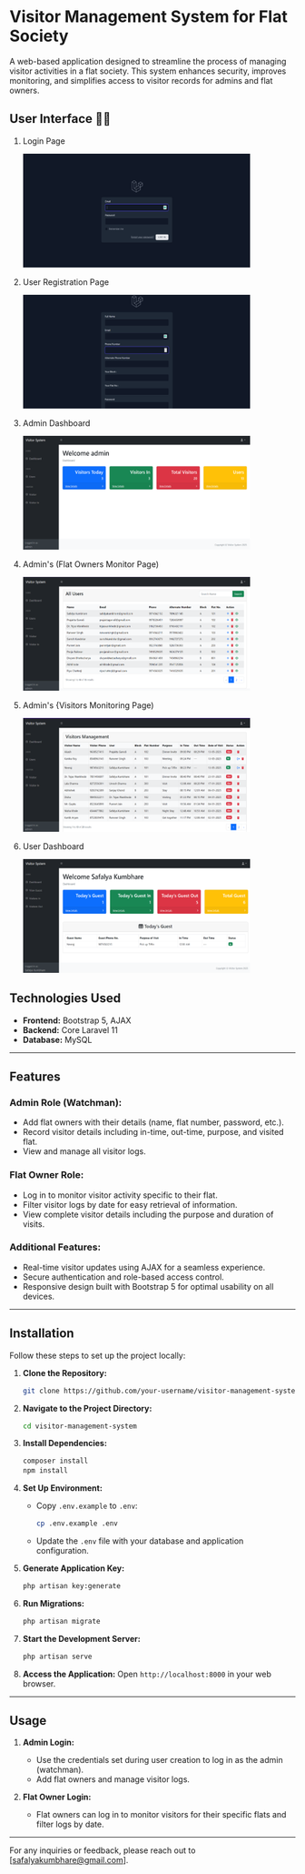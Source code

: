 # Visitor Management System for Flat Society

A web-based application designed to streamline the process of managing visitor activities in a flat society. This system enhances security, improves monitoring, and simplifies access to visitor records for admins and flat owners.

## User Interface 👨‍💻
<ol>
    <li>
        <p>Login Page</p>
        <img src="screenshots/login.png" alt="Project_Screenshots" width="400" height="200">
    </li>
    <li>
        <p>User Registration Page</p>
        <img src="screenshots/register.png" alt="Project_Screenshots" width="400" height="200">
    </li>
    <li>
        <p>Admin Dashboard</p>
        <img src="screenshots/admin-dashboard.png" alt="Project_Screenshots" width="400" height="200">
    </li>
    <li>
        <p>Admin's (Flat Owners Monitor Page)</p>
        <img src="screenshots/users-admin-dashboard.png" alt="Project_Screenshots" width="400" height="200">
    </li>
    <li>
        <p>Admin's {Visitors Monitoring Page)</p>
        <img src="screenshots/visitors-monitor-page.png" alt="Project_Screenshots" width="400" height="200">
    </li>
    <li>
        <p>User Dashboard</p>
        <img src="screenshots/user-dashboard.png" alt="Project_Screenshots" width="400" height="200">
    </li>
</ol>


## Technologies Used

- **Frontend:** Bootstrap 5, AJAX
- **Backend:** Core Laravel 11
- **Database:** MySQL

---

## Features

### Admin Role (Watchman):
- Add flat owners with their details (name, flat number, password, etc.).
- Record visitor details including in-time, out-time, purpose, and visited flat.
- View and manage all visitor logs.

### Flat Owner Role:
- Log in to monitor visitor activity specific to their flat.
- Filter visitor logs by date for easy retrieval of information.
- View complete visitor details including the purpose and duration of visits.

### Additional Features:
- Real-time visitor updates using AJAX for a seamless experience.
- Secure authentication and role-based access control.
- Responsive design built with Bootstrap 5 for optimal usability on all devices.

---




## Installation

Follow these steps to set up the project locally:

1. **Clone the Repository:**
   ```bash
   git clone https://github.com/your-username/visitor-management-system.git
   ```

2. **Navigate to the Project Directory:**
   ```bash
   cd visitor-management-system
   ```

3. **Install Dependencies:**
   ```bash
   composer install
   npm install
   ```

4. **Set Up Environment:**
   - Copy `.env.example` to `.env`:
     ```bash
     cp .env.example .env
     ```
   - Update the `.env` file with your database and application configuration.

5. **Generate Application Key:**
   ```bash
   php artisan key:generate
   ```

6. **Run Migrations:**
   ```bash
   php artisan migrate
   ```

7. **Start the Development Server:**
   ```bash
   php artisan serve
   ```

8. **Access the Application:**
   Open `http://localhost:8000` in your web browser.

---

## Usage

1. **Admin Login:**
   - Use the credentials set during user creation to log in as the admin (watchman).
   - Add flat owners and manage visitor logs.

2. **Flat Owner Login:**
   - Flat owners can log in to monitor visitors for their specific flats and filter logs by date.

---



For any inquiries or feedback, please reach out to [safalyakumbhare@gmail.com].
